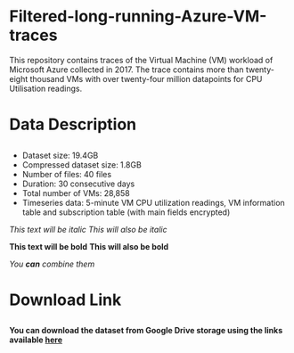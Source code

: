 # Filtered-long-running-Azure-VM-traces

This repository contains traces of the Virtual Machine (VM) workload of Microsoft Azure collected in 2017. The trace contains more than twenty-eight thousand VMs with over twenty-four million datapoints for CPU Utilisation readings.


# Data Description <h2>
*  Dataset size: 19.4GB
*  Compressed dataset size: 1.8GB
*  Number of files: 40 files
*  Duration: 30 consecutive days
*  Total number of VMs: 28,858
*  Timeseries data: 5-minute VM CPU utilization readings, VM information table and subscription table (with main fields encrypted)

*This text will be italic*
_This will also be italic_

**This text will be bold**
__This will also be bold__

_You **can** combine them_



# Download Link <h2>

**You can download the dataset from Google Drive storage using the links available [here](https://drive.google.com/drive/folders/1O1SIq4Exn0W1YdKjPw-RcXAdF-EkrH9e?usp=sharing)**
